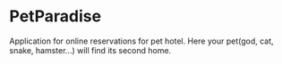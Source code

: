 PetParadise
===========
Application for online reservations for pet hotel.
Here your pet(god, cat, snake, hamster...) will find its second home.
